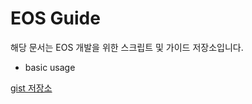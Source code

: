 # EOS Guide

해당 문서는 EOS 개발을 위한 스크립트 및 가이드 저장소입니다.

* basic usage

[gist 저장소](https://gist.github.com/pjt3591oo/d91171ea8159043494465835d684073d)

